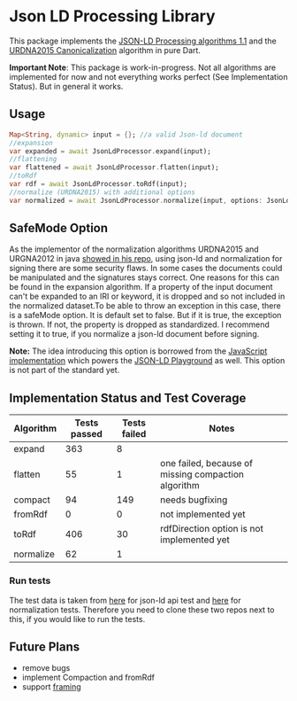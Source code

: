 # Json LD Processing Library
This package implements the [JSON-LD Processing algorithms 1.1](https://www.w3.org/TR/json-ld11-api/) and the [URDNA2015 Canonicalization](https://w3c-ccg.github.io/rdf-dataset-canonicalization/spec/) algorithm in pure Dart.

**Important Note**: This package is work-in-progress. Not all algorithms are implemented for now and not everything works perfect (See Implementation Status).
But in general it works.

## Usage
```Dart
Map<String, dynamic> input = {}; //a valid Json-ld document
//expansion
var expanded = await JsonLdProcessor.expand(input);
//flattening
var flattened = await JsonLdProcessor.flatten(input);
//toRdf
var rdf = await JsonLdProcessor.toRdf(input);
//normalize (URDNA2015) with additional options
var normalized = await JsonLdProcessor.normalize(input, options: JsonLdOptions(safeMode: true));
```

## SafeMode Option
As the implementor of the normalization algorithms URDNA2015 and URGNA2012 in java [showed in his repo](https://github.com/setl/rdf-urdna/tree/master/jsonld-warnings), using json-ld and normalization for signing there are some security flaws. In some cases the documents could be manipulated and the signatures stays correct.
One reasons for this can be found in the expansion algorithm. If a property of the input document can't be expanded to an IRI or keyword, it is dropped and so not included in the normalized dataset.To be able to throw an exception in this case, there is a safeMode option. It is default set to false.
But if it is true, the exception is thrown. If not, the property is dropped as standardized.
I recommend setting it to true, if you normalize a json-ld document before signing.

**Note:** The idea introducing this option is borrowed from the [JavaScript implementation](https://github.com/digitalbazaar/jsonld.js/) which powers the [JSON-LD Playground](https://json-ld.org/playground/) as well. This option is not part of the standard yet.

## Implementation Status and Test Coverage
| Algorithm | Tests passed | Tests failed | Notes                                               |
|------|--------------|--------------|-----------------------------------------------------|
| expand | 363          | 8            |                                                     |
| flatten | 55           | 1            | one failed, because of missing compaction algorithm 
| compact | 94           | 149          | needs bugfixing                                     |
| fromRdf | 0            | 0            | not implemented yet                                 |
| toRdf | 406          | 30           | rdfDirection option is not implemented yet          |
| normalize | 62           | 1            |                                                     |

### Run tests
The test data is taken from [here](https://github.com/w3c/json-ld-api/) for json-ld api test and [here](https://github.com/w3c-ccg/rdf-dataset-canonicalization) for normalization tests.
Therefore you need to clone these two repos next to this, if you would like to run the tests.

## Future Plans
- remove bugs
- implement Compaction and fromRdf
- support [framing](https://www.w3.org/TR/json-ld11-framing/)
